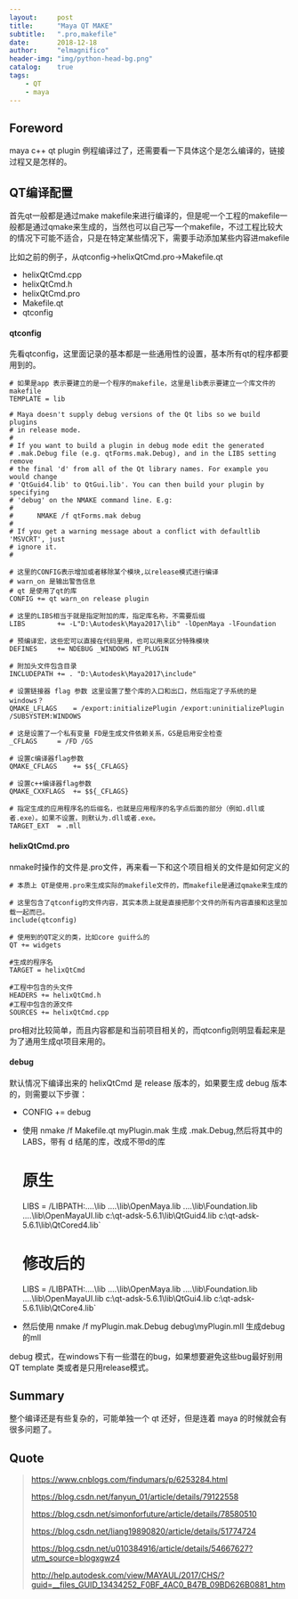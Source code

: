 ```yaml
---
layout:     post
title:      "Maya QT MAKE"
subtitle:   ".pro,makefile"
date:       2018-12-18
author:     "elmagnifico"
header-img: "img/python-head-bg.png"
catalog:    true
tags:
    - QT
    - maya
---
```


## Foreword

maya c++ qt plugin 例程编译过了，还需要看一下具体这个是怎么编译的，链接过程又是怎样的。

## QT编译配置

首先qt一般都是通过make makefile来进行编译的，但是呢一个工程的makefile一般都是通过qmake来生成的，当然也可以自己写一个makefile，不过工程比较大的情况下可能不适合，只是在特定某些情况下，需要手动添加某些内容进makefile

比如之前的例子，从qtconfig->helixQtCmd.pro->Makefile.qt

- helixQtCmd.cpp
- helixQtCmd.h
- helixQtCmd.pro
- Makefile.qt
- qtconfig

#### qtconfig

先看qtconfig，这里面记录的基本都是一些通用性的设置，基本所有qt的程序都要用到的。


    # 如果是app 表示要建立的是一个程序的makefile，这里是lib表示要建立一个库文件的makefile
    TEMPLATE = lib

    # Maya doesn't supply debug versions of the Qt libs so we build plugins
    # in release mode.
    #
    # If you want to build a plugin in debug mode edit the generated
    # .mak.Debug file (e.g. qtForms.mak.Debug), and in the LIBS setting remove
    # the final 'd' from all of the Qt library names. For example you would change
    # 'QtGuid4.lib' to QtGui.lib'. You can then build your plugin by specifying
    # 'debug' on the NMAKE command line. E.g:
    #
    #      NMAKE /f qtForms.mak debug
    #
    # If you get a warning message about a conflict with defaultlib 'MSVCRT', just
    # ignore it.
    #

    # 这里的CONFIG表示增加或者移除某个模块,以release模式进行编译
    # warn_on 是输出警告信息
    # qt 是使用了qt的库
    CONFIG += qt warn_on release plugin

    # 这里的LIBS相当于就是指定附加的库，指定库名称，不需要后缀
    LIBS		+= -L"D:\Autodesk\Maya2017\lib" -lOpenMaya -lFoundation

    # 预编译宏，这些宏可以直接在代码里用，也可以用来区分特殊模块
    DEFINES		+= NDEBUG _WINDOWS NT_PLUGIN

    # 附加头文件包含目录
    INCLUDEPATH	+= . "D:\Autodesk\Maya2017\include"

    # 设置链接器 flag 参数 这里设置了整个库的入口和出口，然后指定了子系统的是windows？
    QMAKE_LFLAGS	= /export:initializePlugin /export:uninitializePlugin /SUBSYSTEM:WINDOWS

    # 这是设置了一个私有变量 FD是生成文件依赖关系，GS是启用安全检查
    _CFLAGS		= /FD /GS

    # 设置c编译器flag参数
    QMAKE_CFLAGS	+= $${_CFLAGS}

    # 设置c++编译器flag参数
    QMAKE_CXXFLAGS	+= $${_CFLAGS}

    # 指定生成的应用程序名的后缀名，也就是应用程序的名字点后面的部分（例如.dll或者.exe）。如果不设置，则默认为.dll或者.exe。
    TARGET_EXT	= .mll

#### helixQtCmd.pro

nmake时操作的文件是.pro文件，再来看一下和这个项目相关的文件是如何定义的

    # 本质上 QT是使用.pro来生成实际的makefile文件的，而makefile是通过qmake来生成的

    # 这里包含了qtconfig的文件内容，其实本质上就是直接把那个文件的所有内容直接和这里加载一起而已。
    include(qtconfig)

    # 使用到的QT定义的类，比如core gui什么的
    QT += widgets

    #生成的程序名
    TARGET = helixQtCmd

    #工程中包含的头文件
    HEADERS += helixQtCmd.h
    #工程中包含的源文件
    SOURCES += helixQtCmd.cpp

pro相对比较简单，而且内容都是和当前项目相关的，而qtconfig则明显看起来是为了通用生成qt项目来用的。

#### debug

默认情况下编译出来的 helixQtCmd 是 release 版本的，如果要生成 debug 版本的，则需要以下步骤：

- CONFIG += debug
- 使用 nmake /f Makefile.qt myPlugin.mak 生成 .mak.Debug,然后将其中的LABS，带有 d 结尾的库，改成不带d的库

    # 原生
    LIBS = /LIBPATH:..\..\lib ..\..\lib\OpenMaya.lib ..\..\lib\Foundation.lib ..\..\lib\OpenMayaUI.lib c:\qt-adsk-5.6.1\lib\QtGuid4.lib c:\qt-adsk-5.6.1\lib\QtCored4.lib`

    # 修改后的
    LIBS = /LIBPATH:..\..\lib ..\..\lib\OpenMaya.lib ..\..\lib\Foundation.lib ..\..\lib\OpenMayaUI.lib c:\qt-adsk-5.6.1\lib\QtGui4.lib c:\qt-adsk-5.6.1\lib\QtCore4.lib`

- 然后使用 nmake /f myPlugin.mak.Debug debug\myPlugin.mll 生成debug的mll

debug 模式，在windows下有一些潜在的bug，如果想要避免这些bug最好别用QT template 类或者是只用release模式。

## Summary

整个编译还是有些复杂的，可能单独一个 qt 还好，但是连着 maya 的时候就会有很多问题了。

## Quote

> https://www.cnblogs.com/findumars/p/6253284.html
>
> https://blog.csdn.net/fanyun_01/article/details/79122558
>
> https://blog.csdn.net/simonforfuture/article/details/78580510
>
> https://blog.csdn.net/liang19890820/article/details/51774724
>
> https://blog.csdn.net/u010384916/article/details/54667627?utm_source=blogxgwz4
>
> http://help.autodesk.com/view/MAYAUL/2017/CHS/?guid=__files_GUID_13434252_F0BF_4AC0_B47B_09BD626B0881_htm
